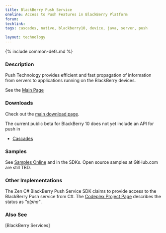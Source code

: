 ```yaml
---
title: BlackBerry Push Service
oneline: Access to Push Features in BlackBerry Platform
forum: 
techlink: 
tags: cascades, native, blackberry10, device, java, server, push

layout: technology
---
```

{% include common-defs.md %}

### Description

Push Technology provides efficient and fast propagation of information from servers to applications running
on the BlackBerry devices.

See the [Main Page](https://developer.blackberry.com/services/push/)

### Downloads

Check out the [main download page](http://docs.blackberry.com/en/developers/subcategories/?userType=21&category=Push+Service).

The current public beta for BlackBerry 10 does not yet include an API for push in 

* [Cascades](https://developer.blackberry.com/cascades/documentation/device_platform/paymentservice/index.html)

### Samples

See [Samples Online](https://developer.blackberry.com/services/push/) and in the SDKs. Open source samples at GitHub.com
are still TBD.

### Other Implementations

The Zen C# BlackBerry Push Service SDK claims to provide access to the BlackBerry Push service from C#.  The
[Codeplex Project Page](http://blackberrypushsdk.codeplex.com/) describes the status as _"alpha"_.

### Also See
[BlackBerry Services]

